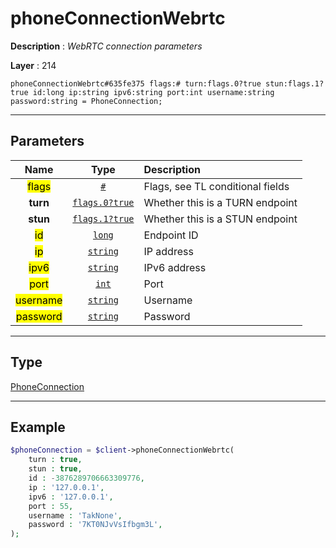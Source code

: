 # phoneConnectionWebrtc

**Description** : *WebRTC connection parameters*

**Layer** : 214

```tl
phoneConnectionWebrtc#635fe375 flags:# turn:flags.0?true stun:flags.1?true id:long ip:string ipv6:string port:int username:string password:string = PhoneConnection;
```

---

## Parameters

| Name | Type | Description |
| :---: | :---: | :--- |
| <mark>flags</mark> | [`#`](type/#) | Flags, see TL conditional fields |
| **turn** | [`flags.0?true`](type/true) | Whether this is a TURN endpoint |
| **stun** | [`flags.1?true`](type/true) | Whether this is a STUN endpoint |
| <mark>id</mark> | [`long`](type/long) | Endpoint ID |
| <mark>ip</mark> | [`string`](type/string) | IP address |
| <mark>ipv6</mark> | [`string`](type/string) | IPv6 address |
| <mark>port</mark> | [`int`](type/int) | Port |
| <mark>username</mark> | [`string`](type/string) | Username |
| <mark>password</mark> | [`string`](type/string) | Password |

---

## Type

[PhoneConnection](type/PhoneConnection)

---

## Example

```php
$phoneConnection = $client->phoneConnectionWebrtc(
	turn : true,
	stun : true,
	id : -3876289706663309776,
	ip : '127.0.0.1',
	ipv6 : '127.0.0.1',
	port : 55,
	username : 'TakNone',
	password : '7KT0NJvVsIfbgm3L',
);
```